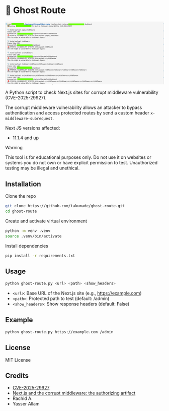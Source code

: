 # 👻 Ghost Route

![Logo](https://raw.githubusercontent.com/takumade/ghost-route/main/ghost-route.png)

A Python script to check Next.js sites for corrupt middleware vulnerability (CVE-2025-29927).

The corrupt middleware vulnerability allows an attacker to bypass authentication and access protected routes by send a custom header `x-middleware-subrequest`. 

Next JS versions affected: 
- 11.1.4 and up

> [!WARNING]
> This tool is for educational purposes only. Do not use it on websites or systems you do not own or have explicit permission to test. Unauthorized testing may be illegal and unethical.

## Installation

Clone the repo

```bash
git clone https://github.com/takumade/ghost-route.git
cd ghost-route
```

Create and activate virtual environment

```bash
python -m venv .venv
source .venv/bin/activate
```

Install dependencies

```bash
pip install -r requirements.txt
```


## Usage

```bash
python ghost-route.py <url> <path> <show_headers>
```

- `<url>`: Base URL of the Next.js site (e.g., https://example.com)
- `<path>`: Protected path to test (default: /admin)
- `<show_headers>`: Show response headers (default: False)
  

## Example

```bash
python ghost-route.py https://example.com /admin
```

## License

MIT License

## Credits

- [CVE-2025-29927](https://nvd.nist.gov/vuln/detail/CVE-2025-29927)
- [Next.js and the corrupt middleware: the authorizing artifact](https://zhero-web-sec.github.io/research-and-things/nextjs-and-the-corrupt-middleware)
- Rachid A.
- Yasser Allam
